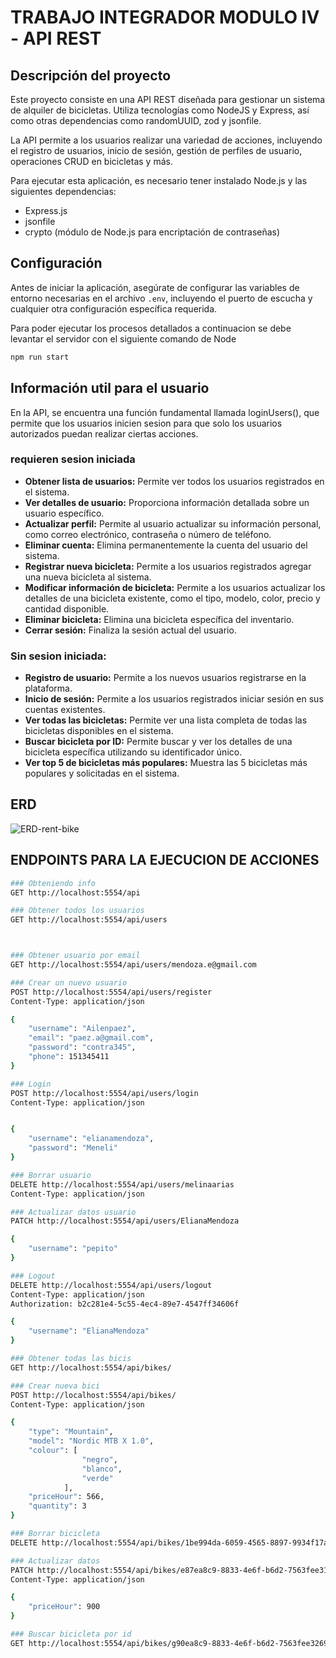 # TRABAJO INTEGRADOR MODULO IV - API REST

## Descripción del proyecto

Este proyecto consiste en una API REST diseñada para gestionar un sistema de alquiler de bicicletas. Utiliza tecnologías como NodeJS y Express, así como otras dependencias como randomUUID, zod y jsonfile.

La API permite a los usuarios realizar una variedad de acciones, incluyendo el registro de usuarios, inicio de sesión, gestión de perfiles de usuario, operaciones CRUD en bicicletas y más.


Para ejecutar esta aplicación, es necesario tener instalado Node.js y las siguientes dependencias:

- Express.js
- jsonfile
- crypto (módulo de Node.js para encriptación de contraseñas)

## Configuración

Antes de iniciar la aplicación, asegúrate de configurar las variables de entorno necesarias en el archivo `.env`, incluyendo el puerto de escucha y cualquier otra configuración específica requerida.

Para poder ejecutar los procesos detallados a continuacion se debe levantar el servidor con el siguiente comando de Node

```bash
npm run start
```


## Información util para el usuario 

En la API, se encuentra una función fundamental llamada loginUsers(), que permite que los usuarios inicien sesion para que solo los usuarios autorizados puedan realizar ciertas acciones. 

### requieren sesion iniciada

- **Obtener lista de usuarios:** Permite ver todos los usuarios registrados en el sistema.
- **Ver detalles de usuario:** Proporciona información detallada sobre un usuario específico.
- **Actualizar perfil:** Permite al usuario actualizar su información personal, como correo electrónico, contraseña o número de teléfono.
- **Eliminar cuenta:** Elimina permanentemente la cuenta del usuario del sistema.
- **Registrar nueva bicicleta:** Permite a los usuarios registrados agregar una nueva bicicleta al sistema.
- **Modificar información de bicicleta:** Permite a los usuarios actualizar los detalles de una bicicleta existente, como el tipo, modelo, color, precio y cantidad disponible.
- **Eliminar bicicleta:** Elimina una bicicleta específica del inventario.
- **Cerrar sesión:** Finaliza la sesión actual del usuario.

### Sin sesion iniciada: 

- **Registro de usuario:** Permite a los nuevos usuarios registrarse en la plataforma.
- **Inicio de sesión:** Permite a los usuarios registrados iniciar sesión en sus cuentas existentes.
- **Ver todas las bicicletas:** Permite ver una lista completa de todas las bicicletas disponibles en el sistema.
- **Buscar bicicleta por ID:** Permite buscar y ver los detalles de una bicicleta específica utilizando su identificador único.
- **Ver top 5 de bicicletas más populares:** Muestra las 5 bicicletas más populares y solicitadas en el sistema.


## ERD

![ERD-rent-bike](https://www.facebook.com/photo/?fbid=7335641003190616&set=a.5726562220765177&__cft__[0]=AZUZBZIJ0K2mxr0vwB8ME0tcPhQ4v92vPaiT_80DRL4-TXnB0lvx20CZ-woSMyu3AOFywMW5As8OKefnQTgNEbUlJbKYvm9zUzfxZqya5wNJBA&__tn__=EH-R)

## ENDPOINTS PARA LA EJECUCION DE ACCIONES

```bash
### Obteniendo info
GET http://localhost:5554/api

### Obtener todos los usuarios
GET http://localhost:5554/api/users



### Obtener usuario por email
GET http://localhost:5554/api/users/mendoza.e@gmail.com

### Crear un nuevo usuario
POST http://localhost:5554/api/users/register
Content-Type: application/json

{
    "username": "Ailenpaez",
    "email": "paez.a@gmail.com",
    "password": "contra345",
    "phone": 151345411
}

### Login 
POST http://localhost:5554/api/users/login
Content-Type: application/json


{
    "username": "elianamendoza",
    "password": "Meneli"
}

### Borrar usuario
DELETE http://localhost:5554/api/users/melinaarias
Content-Type: application/json

### Actualizar datos usuario 
PATCH http://localhost:5554/api/users/ElianaMendoza

{
    "username": "pepito"
}

### Logout
DELETE http://localhost:5554/api/users/logout
Content-Type: application/json
Authorization: b2c281e4-5c55-4ec4-89e7-4547ff34606f

{
    "username": "ElianaMendoza"
}

### Obtener todas las bicis 
GET http://localhost:5554/api/bikes/

### Crear nueva bici
POST http://localhost:5554/api/bikes/
Content-Type: application/json

{
    "type": "Mountain",
    "model": "Nordic MTB X 1.0",
    "colour": [
                "negro",
                "blanco",
                "verde"
            ],
    "priceHour": 566,
    "quantity": 3
}

### Borrar bicicleta
DELETE http://localhost:5554/api/bikes/1be994da-6059-4565-8897-9934f17adb89

### Actualizar datos
PATCH http://localhost:5554/api/bikes/e87ea8c9-8833-4e6f-b6d2-7563fee31567
Content-Type: application/json

{
    "priceHour": 900
}

### Buscar bicicleta por id 
GET http://localhost:5554/api/bikes/g90ea8c9-8833-4e6f-b6d2-7563fee32696